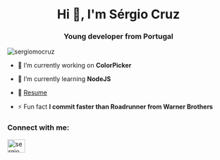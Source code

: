 <h1 align="center">Hi 👋, I'm Sérgio Cruz</h1>
<h3 align="center">Young developer from Portugal</h3>

<p align="left"> <img src="https://komarev.com/ghpvc/?username=sergiomocruz&label=Profile%20views&color=0e75b6&style=flat" alt="sergiomocruz" /> </p>

- 🔭 I’m currently working on **ColorPicker**

- 🌱 I’m currently learning **NodeJS**

- 📄 [Resume](https://shorturl.at/ilCO2)

- ⚡ Fun fact **I commit faster than Roadrunner from Warner Brothers**

<h3 align="left">Connect with me:</h3>
<p align="left">
<a href="https://linkedin.com/in/sergiomocruz" target="blank"><img align="center" src="https://raw.githubusercontent.com/rahuldkjain/github-profile-readme-generator/master/src/images/icons/Social/linked-in-alt.svg" alt="sergiomocruz" height="30" width="40" /></a>
</p>
